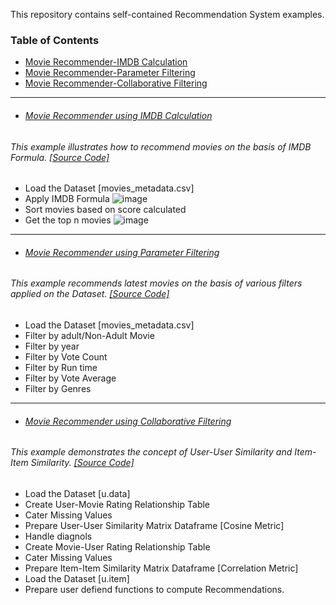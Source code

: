 This repository contains self-contained Recommendation System examples.

### Table of Contents
  - <a href='#movie-recommender-using-imdb-calculation'>Movie Recommender-IMDB Calculation</a> 
  - <a href='#movie-recommender-using-parameter-filtering'>Movie Recommender-Parameter Filtering</a> 
  - <a href='#movie-recommender-using-collaborative-filtering'>Movie Recommender-Collaborative Filtering</a> 
  
<hr>
 
- ###### [Movie Recommender using IMDB Calculation](https://github.com/rahulvaish/RecommendationSystems-Python/tree/RecommendationSystems/MovieRecommender-IMDB)

###### This example illustrates how to recommend movies on the basis of IMDB Formula. [[Source Code]](https://github.com/rahulvaish/RecommendationSystems-Python/tree/RecommendationSystems/MovieRecommender-IMDB)
  * Load the Dataset [movies_metadata.csv]
  * Apply IMDB Formula
  ![image](https://user-images.githubusercontent.com/689226/50198368-53956c00-0371-11e9-9fc4-e5c082c351af.png)
  * Sort movies based on score calculated 
  * Get the top n movies
  ![image](https://user-images.githubusercontent.com/689226/50198225-a6baef00-0370-11e9-8a19-5e33f59090f8.png)

    
 <hr>
 
- ###### [Movie Recommender using Parameter Filtering](https://github.com/rahulvaish/RecommendationSystems-Python/tree/RecommendationSystems/MovieRecommender-ParameterFiltering)

###### This example recommends latest movies on the basis of various filters applied on the Dataset. [[Source Code]](https://github.com/rahulvaish/RecommendationSystems-Python/tree/RecommendationSystems/MovieRecommender-ParameterFiltering)
  * Load the Dataset [movies_metadata.csv]
  * Filter by adult/Non-Adult Movie
  * Filter by year
  * Filter by Vote Count
  * Filter by Run time
  * Filter by Vote Average
  * Filter by Genres
 
 
  <hr>
  
- ###### [Movie Recommender using Collaborative Filtering](https://github.com/rahulvaish/RecommendationSystems-Python/tree/RecommendationSystems/MovieRecommender-CollaborativeFiltering)

###### This example demonstrates the concept of User-User Similarity and Item-Item Similarity. [[Source Code]](https://github.com/rahulvaish/RecommendationSystems-Python/tree/RecommendationSystems/MovieRecommender-CollaborativeFiltering)
  * Load the Dataset [u.data]
  * Create User-Movie Rating Relationship Table
  * Cater Missing Values
  * Prepare User-User Similarity Matrix Dataframe [Cosine Metric]
  * Handle diagnols
  * Create Movie-User Rating Relationship Table
  * Cater Missing Values
  * Prepare Item-Item Similarity Matrix Dataframe [Correlation Metric] 
  * Load the Dataset [u.item]
  * Prepare user defiend functions to compute Recommendations.
 

  

  


